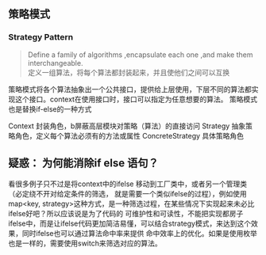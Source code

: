 
## 策略模式

### Strategy Pattern
>Define a family of algorithms ,encapsulate each one ,and make them interchangeable.  
>定义一组算法，将每个算法都封装起来，并且使他们之间可以互换

策略模式将各个算法抽象出一个公共接口，提供给上层使用，下层不同的算法都实现这个接口。context在使用接口时，接口可以指定为任意想要的算法。
策略模式也是替换if-else的一种方式
 
 Context 封装角色，b屏蔽高层模块对策略（算法）的直接访问
 Strategy 抽象策略角色，定义每个算法必须有的方法或属性
 ConcreteStrategy 具体策略角色


## 疑惑： 为何能消除if else 语句？ 
看很多例子只不过是将context中的ifelse 移动到工厂类中，或者另一个管理类（必定绕不开对给定条件的筛选，
就是需要一个类似ifelse的过程），例如使用map<key, strategy>这种方式，是一种筛选过程，在某些情况下实现起来未必比ifelse好吧？所以应该说是为了代码的
可维护性和可读性，不能把实现都房子ifelse中，而是让ifelse代码更加简洁易懂，可以结合strategy模式，来达到这个效果，同时ifelse也可以通过算法命中率来提供
命中效率上的优化。如果是使用枚举也是一样的，需要使用switch来筛选对应的算法。

